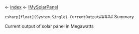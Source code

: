 ← [Index](Api-Index) ← [IMySolarPanel](SpaceEngineers.Game.ModAPI.Ingame.IMySolarPanel)

```csharp[float](System.Single) CurrentOutput```##### Summary

Current output of solar panel in Megawatts

